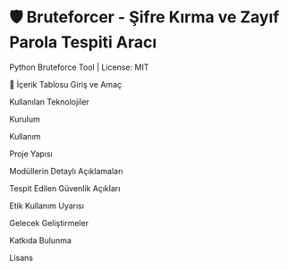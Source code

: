 # 🛡️ Bruteforcer - Şifre Kırma ve Zayıf Parola Tespiti Aracı
Python Bruteforce Tool | License: MIT

📑 İçerik Tablosu
Giriş ve Amaç

Kullanılan Teknolojiler

Kurulum

Kullanım

Proje Yapısı

Modüllerin Detaylı Açıklamaları

Tespit Edilen Güvenlik Açıkları

Etik Kullanım Uyarısı

Gelecek Geliştirmeler

Katkıda Bulunma

Lisans
